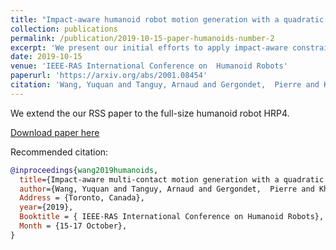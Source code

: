 ```yaml
---
title: "Impact-aware humanoid robot motion generation with a quadratic optimization controller"
collection: publications
permalink: /publication/2019-10-15-paper-humanoids-number-2
excerpt: 'We present our initial efforts to apply impact-aware constraints for a floating-base robot.'
date: 2019-10-15
venue: 'IEEE-RAS International Conference on  Humanoid Robots'
paperurl: 'https://arxiv.org/abs/2001.08454'
citation: 'Wang, Yuquan and Tanguy, Arnaud and Gergondet,  Pierre and Kheddar,  Abderrahmane. (2019). &quot;Impact-aware humanoid robot motion generation with a quadratic optimization controller Number 2.&quot; <i> IEEE-RAS International Conference on Humanoid Robots</i>. 1(3).'
---
```

We extend the our RSS paper to the full-size humanoid robot HRP4.


[Download paper here](https://arxiv.org/pdf/2001.08454.pdf)

Recommended citation:
```bib
@inproceedings{wang2019humanoids,
  title={Impact-aware multi-contact motion generation with a quadratic optimization controller},
  author={Wang, Yuquan and Tanguy, Arnaud and Gergondet,  Pierre and Kheddar,  Abderrahmane},
  Address = {Toronto, Canada},
  year={2019},
  Booktitle = { IEEE-RAS International Conference on Humanoid Robots},
  Month = {15-17 October},
} 
```

